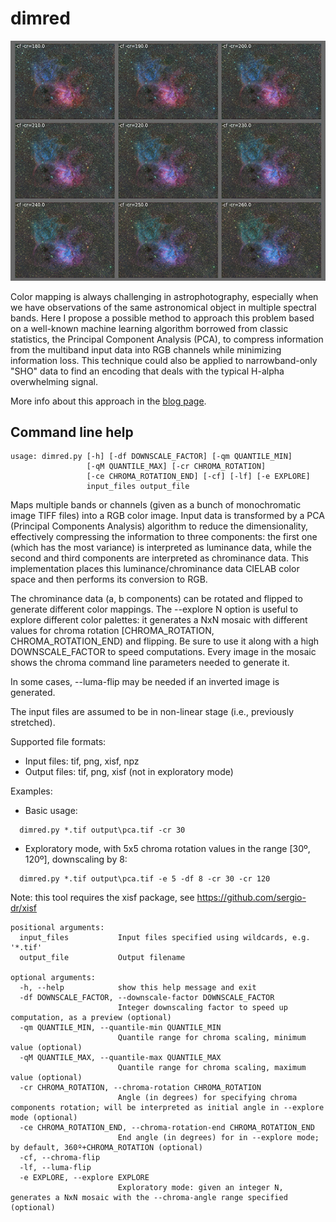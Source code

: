# dimred

![PCA](./pca.jpg) 

Color mapping is always challenging in astrophotography, especially when we have observations of the same astronomical object in multiple spectral bands. Here I propose a possible method to approach this problem based on a well-known machine learning algorithm borrowed from classic statistics, the Principal Component Analysis (PCA), to compress information from the multiband input data into RGB channels while minimizing information loss. This technique could also be applied to narrowband-only "SHO" data to find an encoding that deals with the typical H-alpha overwhelming signal. 

More info about this approach in the [blog page](https://expandingastro.blogspot.com/2021/12/multiband-mapping-for-astrophotography.html). 


## Command line help

```
usage: dimred.py [-h] [-df DOWNSCALE_FACTOR] [-qm QUANTILE_MIN]
                 [-qM QUANTILE_MAX] [-cr CHROMA_ROTATION]
                 [-ce CHROMA_ROTATION_END] [-cf] [-lf] [-e EXPLORE]
                 input_files output_file
```

Maps multiple bands or channels (given as a bunch of monochromatic image TIFF files) into a RGB color image. 
Input data is transformed by a PCA (Principal Components Analysis) algorithm to reduce the dimensionality, 
effectively compressing the information to three components: the first one (which has the most variance) is 
interpreted as luminance data, while the second and third components are interpreted as chrominance data. 
This implementation places this luminance/chrominance data CIELAB color space and then performs its 
conversion to RGB. 

The chrominance data (a, b components) can be rotated and flipped to generate different color mappings. 
The --explore N option is useful to explore different color palettes: it generates a NxN mosaic with different
values for chroma rotation [CHROMA_ROTATION, CHROMA_ROTATION_END) and flipping. Be sure to use it along with 
a high DOWNSCALE_FACTOR to speed computations. Every image in the mosaic shows the chroma command line 
parameters needed to generate it. 

In some cases, --luma-flip may be needed if an inverted image is generated.

The input files are assumed to be in non-linear stage (i.e., previously stretched).

Supported file formats:
* Input files: tif, png, xisf, npz 
* Output files: tif, png, xisf (not in exploratory mode)

Examples:
* Basic usage:
```
  dimred.py *.tif output\pca.tif -cr 30 
```  

* Exploratory mode, with 5x5 chroma rotation values in the range [30º, 120º], downscaling by 8: 
```
  dimred.py *.tif output\pca.tif -e 5 -df 8 -cr 30 -cr 120
```

Note: this tool requires the xisf package, see https://github.com/sergio-dr/xisf

```
positional arguments:
  input_files           Input files specified using wildcards, e.g. '*.tif'
  output_file           Output filename

optional arguments:
  -h, --help            show this help message and exit
  -df DOWNSCALE_FACTOR, --downscale-factor DOWNSCALE_FACTOR
                        Integer downscaling factor to speed up computation, as a preview (optional)
  -qm QUANTILE_MIN, --quantile-min QUANTILE_MIN
                        Quantile range for chroma scaling, minimum value (optional)
  -qM QUANTILE_MAX, --quantile-max QUANTILE_MAX
                        Quantile range for chroma scaling, maximum value (optional)
  -cr CHROMA_ROTATION, --chroma-rotation CHROMA_ROTATION
                        Angle (in degrees) for specifying chroma components rotation; will be interpreted as initial angle in --explore mode (optional)
  -ce CHROMA_ROTATION_END, --chroma-rotation-end CHROMA_ROTATION_END
                        End angle (in degrees) for in --explore mode; by default, 360º+CHROMA_ROTATION (optional)
  -cf, --chroma-flip
  -lf, --luma-flip
  -e EXPLORE, --explore EXPLORE
                        Exploratory mode: given an integer N, generates a NxN mosaic with the --chroma-angle range specified (optional)
```
